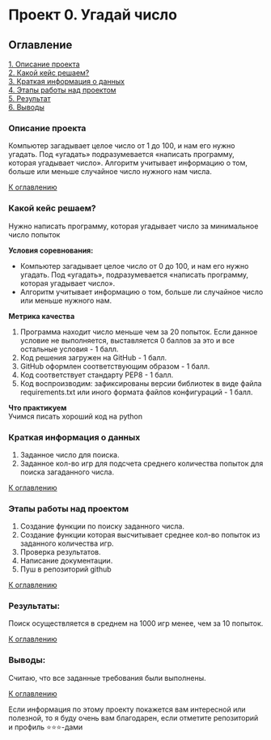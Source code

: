 # Проект 0. Угадай число

## Оглавление   
[1. Описание проекта](#Описание-проекта)  
[2. Какой кейс решаем?](#Какой-кейс-решаем)  
[3. Краткая информация о данных](#Краткая-информация-о-данных)  
[4. Этапы работы над проектом](#Этапы-работы-над-проектом)  
[5. Результат](#Результат)    
[6. Выводы](#Выводы) 

### Описание проекта    
Компьютер загадывает целое число от 1 до 100, и нам его нужно угадать. Под «угадать» подразумевается «написать программу, которая угадывает число».
Алгоритм учитывает информацию о том, больше или меньше случайное число нужного нам числа.

[К оглавлению](#Оглавление)


### Какой кейс решаем?    
Нужно написать программу, которая угадывает число за минимальное число попыток

**Условия соревнования:**  
- Компьютер загадывает целое число от 0 до 100, и нам его нужно угадать. Под «угадать», подразумевается «написать программу, которая угадывает число».
- Алгоритм учитывает информацию о том, больше ли случайное число или меньше нужного нам.

**Метрика качества**     
1. Программа находит число меньше чем за 20 попыток. Если данное условие не выполняется, выставляется 0 баллов за это и все остальные условия - 1 балл.
2. Код решения загружен на GitHub - 1 балл.
3. GitHub оформлен соответствующим образом - 1 балл.
4. Код соответствует стандарту PEP8 - 1 балл.
5. Код воспроизводим: зафиксированы версии библиотек в виде файла requirements.txt или иного формата файлов конфигураций - 1 балл.

**Что практикуем**     
Учимся писать хороший код на python


### Краткая информация о данных
1. Заданное число для поиска.
2. Заданное кол-во игр для подсчета среднего количества попыток для поиска загаданного числа.
  
[К оглавлению](#Оглавление)


### Этапы работы над проектом  
1. Создание функции по поиску заданного числа.
2. Создание функции которая высчитывает среднее кол-во попыток из заданного количества игр.
3. Проверка результатов.
4. Написание документации.
5. Пуш в репозиторий github

[К оглавлению](#Оглавление)


### Результаты:  
Поиск осуществляется в среднем на 1000 игр менее, чем за 10 попыток.

[К оглавлению](#Оглавление)


### Выводы:  
Считаю, что все заданные требования были выполнены.

[К оглавлению](#Оглавление)


Если информация по этому проекту покажется вам интересной или полезной, то я буду очень вам благодарен, если отметите репозиторий и профиль ⭐️⭐️⭐️-дами